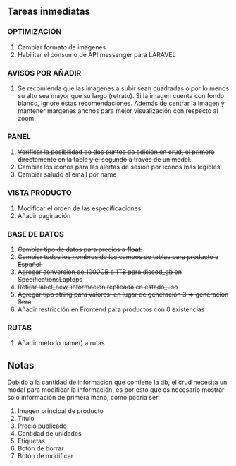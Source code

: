 ## Tareas inmediatas

### OPTIMIZACIÓN
1. Cambiar formato de imagenes
2. Habilitar el consumo de API messenger para LARAVEL
### AVISOS POR AÑADIR
1. Se recomienda que las imagenes a subir sean cuadradas o por lo menos su alto sea mayor que su largo (retrato). Si la imagen cuenta con fondo blanco, ignore estas recomendaciones. Además de centrar la imagen y mantener margenes anchos para mejor visualización con respecto al zoom.
### PANEL
1. ~~Verificar la posibilidad de dos puntos de edición en crud, el primero directamente en la tabla y el segundo a través de un modal.~~
2. Cambiar los iconos para las alertas de sesión por iconos más legibles.
3. Cambiar saludo al email por name

### VISTA PRODUCTO
1. Modificar el orden de las especificaciones
2. Añadir paginación

### BASE DE DATOS
1. ~~Cambiar tipo de datos para precios a **float**.~~
2. ~~Cambiar todos los nombres de los campos de tablas para producto a Español.~~
3. ~~Agregar conversión de 1000GB a 1TB para discod_gb en SpecificationsLaptops~~
4. ~~Retirar label_new, información replicada en estado_uso~~
5. ~~Agregar tipo string para valores: en lugar de generación 3 => generación 3era~~
6. Añadir restricción en Frontend para productos con 0 existencias
### RUTAS
1. Añadir método name() a rutas
## Notas
Debido a la cantidad de informacion que contiene la db, el crud necesita un modal para modificar la información, es por esto que es necesario mostrar solo información de primera mano, como podría ser:

1. Imagen principal de producto
2. Título
3. Precio publicado
4. Cantidad de unidades
5. Etiquetas
6. Botón de borrar
7. Botón de modificar